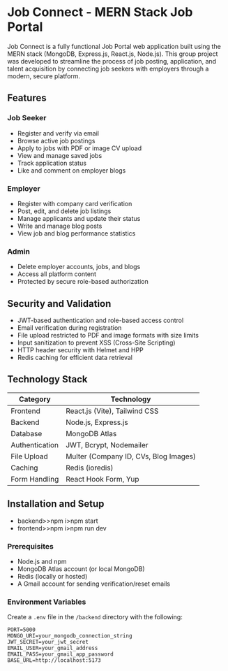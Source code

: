# Job Connect - MERN Stack Job Portal

Job Connect is a fully functional Job Portal web application built using the MERN stack (MongoDB, Express.js, React.js, Node.js). This group project was developed to streamline the process of job posting, application, and talent acquisition by connecting job seekers with employers through a modern, secure platform.

## Features

### Job Seeker
- Register and verify via email
- Browse active job postings
- Apply to jobs with PDF or image CV upload
- View and manage saved jobs
- Track application status
- Like and comment on employer blogs

### Employer
- Register with company card verification
- Post, edit, and delete job listings
- Manage applicants and update their status
- Write and manage blog posts
- View job and blog performance statistics

### Admin
- Delete employer accounts, jobs, and blogs
- Access all platform content
- Protected by secure role-based authorization

## Security and Validation

- JWT-based authentication and role-based access control
- Email verification during registration
- File upload restricted to PDF and image formats with size limits
- Input sanitization to prevent XSS (Cross-Site Scripting)
- HTTP header security with Helmet and HPP
- Redis caching for efficient data retrieval

## Technology Stack

| Category       | Technology           |
|----------------|----------------------|
| Frontend       | React.js (Vite), Tailwind CSS |
| Backend        | Node.js, Express.js  |
| Database       | MongoDB Atlas        |
| Authentication | JWT, Bcrypt, Nodemailer |
| File Upload    | Multer (Company ID, CVs, Blog Images) |
| Caching        | Redis (ioredis)      |
| Form Handling  | React Hook Form, Yup |

## Installation and Setup
- backend>>npm i>npm start
- frontend>>npm i>npm run dev

### Prerequisites

- Node.js and npm
- MongoDB Atlas account (or local MongoDB)
- Redis (locally or hosted)
- A Gmail account for sending verification/reset emails

### Environment Variables

Create a `.env` file in the `/backend` directory with the following:

```env
PORT=5000
MONGO_URI=your_mongodb_connection_string
JWT_SECRET=your_jwt_secret
EMAIL_USER=your_gmail_address
EMAIL_PASS=your_gmail_app_password
BASE_URL=http://localhost:5173
